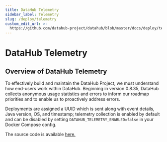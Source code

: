```yaml
---
title: DataHub Telemetry
sidebar_label: Telemetry
slug: /deploy/telemetry
custom_edit_url: >-
  https://github.com/datahub-project/datahub/blob/master/docs/deploy/telemetry.md
---
```


# DataHub Telemetry

## Overview of DataHub Telemetry

To effectively build and maintain the DataHub Project, we must understand how end-users work within DataHub. Beginning in version 0.8.35, DataHub collects anonymous usage statistics and errors to inform our roadmap priorities and to enable us to proactively address errors.

Deployments are assigned a UUID which is sent along with event details, Java version, OS, and timestamp; telemetry collection is enabled by default and can be disabled by setting `DATAHUB_TELEMETRY_ENABLED=false` in your Docker Compose config.

The source code is available [here.](https://github.com/datahub-project/datahub/blob/master/metadata-service/factories/src/main/java/com/linkedin/gms/factory/telemetry/TelemetryUtils.java)
